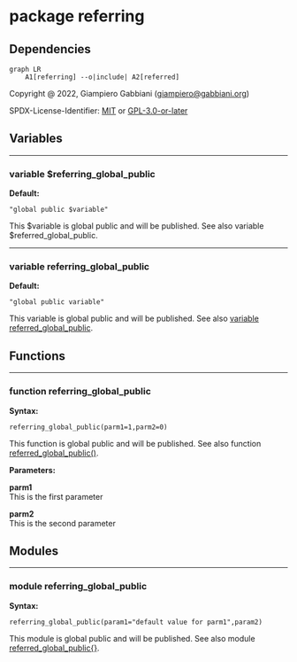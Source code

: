 # package referring

## Dependencies

```mermaid
graph LR
    A1[referring] --o|include| A2[referred]
```

Copyright @ 2022, Giampiero Gabbiani (giampiero@gabbiani.org)

SPDX-License-Identifier: [MIT](https://spdx.org/licenses/MIT.html) or [GPL-3.0-or-later](https://spdx.org/licenses/GPL-3.0-or-later.html)


## Variables

---

### variable $referring_global_public

__Default:__

    "global public $variable"

This \$variable is global public and will be published.
See also variable $referred_global_public.


---

### variable referring_global_public

__Default:__

    "global public variable"

This variable is global public and will be published.
See also [variable referred_global_public](referred.md#variable-referred_global_public).


## Functions

---

### function referring_global_public

__Syntax:__

```text
referring_global_public(parm1=1,parm2=0)
```

This function is global public and will be published.
See also function [referred_global_public()](referred.md#function-referred_global_public).


__Parameters:__

__parm1__  
This is the first parameter

__parm2__  
This is the second parameter


## Modules

---

### module referring_global_public

__Syntax:__

    referring_global_public(param1="default value for parm1",param2)

This module is global public and will be published.
See also module [referred_global_public{}](referred.md#module-referred_global_public).


